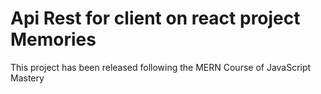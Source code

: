 # Api Rest for client on react project Memories

This project has been released following the MERN Course of JavaScript Mastery